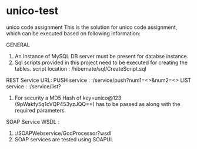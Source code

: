 # unico-test
unico code assignment
This is the solution for unico code assignment, which can be executed based on following information:

GENERAL
1. An Instance of MySQL DB server must be present for databse instance.
2. Sql scripts provided in this project need to be executed for creating the tables.
script location : /hibernate/sql/CreateScript.sql

REST Service URL:
PUSH service : <server>:<port>/service/push?num1=<>&num2=<>
LIST service : <server>:<port>/service/list?
1. For security a MD5 Hash of key=unico@123 (9pWakfy5q1cVQP453yzJQQ==) has to be passed as along with the required parameters.

SOAP Service WSDL :
1. <server>:<port>/SOAPWebservice/GcdProcessor?wsdl
2. SOAP services are tested using SOAPUI.
